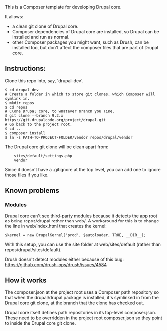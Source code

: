 This is a Composer template for developing Drupal core.

It allows:

- a clean git clone of Drupal core.
- Composer dependencies of Drupal core are installed, so Drupal can be installed
  and run as normal.
- other Composer packages you might want, such as Drush, can be installed too,
  but don't affect the composer files that are part of Drupal core.

## Instructions:

Clone this repo into, say, 'drupal-dev'.

```
$ cd drupal-dev
# Create a folder in which to store git clones, which Composer will symlink in.
$ mkdir repos
$ cd repos
# Clone Drupal core, to whatever branch you like.
$ git clone --branch 9.2.x https://git.drupalcode.org/project/drupal.git
# Go back to the project root.
$ cd ..
$ composer install
$ ln -s PATH-TO-PROJECT-FOLDER/vendor repos/drupal/vendor
```

The Drupal core git clone will be clean apart from:

```
	sites/default/settings.php
	vendor
```

Since it doesn't have a .gitignore at the top level, you can add one to ignore
those files if you like.

## Known problems

### Modules

Drupal core can't see third-party modules because it detects the app root as
being repos/drupal rather than web/. A workaround for this is to change the
line in web/index.html that creates the kernel:

```
$kernel = new DrupalKernel('prod', $autoloader, TRUE, __DIR__);
```

With this setup, you can use the site folder at web/sites/default (rather than
repos/drupal/sites/default).

Drush doesn't detect modules either because of this bug: https://github.com/drush-ops/drush/issues/4584

## How it works

The composer.json at the project root uses a Composer path repository so that when the drupal/drupal package is installed, it's symlinked in from the Drupal core git clone, at the branch that the clone has checked out.

Drupal core itself defines path repositories in its top-level composer.json. These need to be overridden in the project root composer.json so they point to inside the Drupal core git clone.

